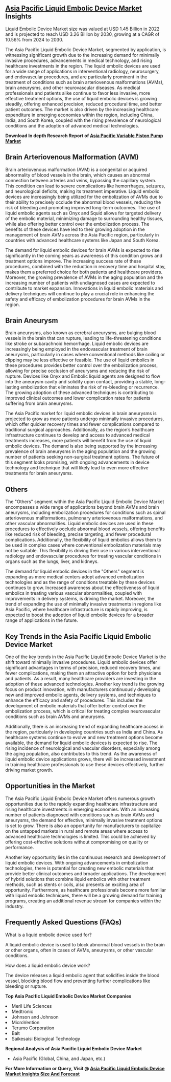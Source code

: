 <h2><a href="https://www.verifiedmarketreports.com/download-sample/?rid=451140&amp;utm_source=Github-Feb&amp;utm_medium=225" target="_blank">Asia Pacific Liquid Embolic Device Market</a> Insights</h2><p>Liquid Embolic Device Market size was valued at USD 1.45 Billion in 2022 and is projected to reach USD 3.26 Billion by 2030, growing at a CAGR of 10.56% from 2024 to 2030.</p><p><p>The Asia Pacific Liquid Embolic Device Market, segmented by application, is witnessing significant growth due to the increasing demand for minimally invasive procedures, advancements in medical technology, and rising healthcare investments in the region. The liquid embolic devices are used for a wide range of applications in interventional radiology, neurosurgery, and endovascular procedures, and are particularly prominent in the treatment of conditions such as brain arteriovenous malformations (AVMs), brain aneurysms, and other neurovascular diseases. As medical professionals and patients alike continue to favor less invasive, more effective treatment options, the use of liquid embolic devices is growing steadily, offering enhanced precision, reduced procedural time, and better patient outcomes. The market is also driven by the increasing healthcare expenditure in emerging economies within the region, including China, India, and South Korea, coupled with the rising prevalence of neurological conditions and the adoption of advanced medical technologies. <strong><p><strong>Download In depth Research Report of <a href="https://www.verifiedmarketreports.com/download-sample/?rid=236118&amp;utm_source=Pulse-Dec&amp;utm_medium=225" target="_blank">Asia Pacific Variable Piston Pump Market</a></strong></p></strong></p> <h2>Brain Arteriovenous Malformation (AVM)</h2> <p>Brain arteriovenous malformation (AVM) is a congenital or acquired abnormality of blood vessels in the brain, which causes an abnormal connection between arteries and veins, bypassing the capillary system. This condition can lead to severe complications like hemorrhages, seizures, and neurological deficits, making its treatment imperative. Liquid embolic devices are increasingly being utilized for the embolization of AVMs due to their ability to precisely occlude the abnormal blood vessels, reducing the risk of bleeding and promoting improved long-term outcomes. The use of liquid embolic agents such as Onyx and Squid allows for targeted delivery of the embolic material, minimizing damage to surrounding healthy tissues, while also offering better control over the embolization process. The benefits of these devices have led to their growing adoption in the management of brain AVMs across the Asia Pacific region, particularly in countries with advanced healthcare systems like Japan and South Korea.</p> <p>The demand for liquid embolic devices for brain AVMs is expected to rise significantly in the coming years as awareness of this condition grows and treatment options improve. The increasing success rate of these procedures, combined with the reduction in recovery time and hospital stay, makes them a preferred choice for both patients and healthcare providers. Moreover, the growing prevalence of AVMs in the aging population and the increasing number of patients with undiagnosed cases are expected to contribute to market expansion. Innovations in liquid embolic materials and delivery techniques will continue to play a crucial role in enhancing the safety and efficacy of embolization procedures for brain AVMs in the region.</p> <h2>Brain Aneurysm</h2> <p>Brain aneurysms, also known as cerebral aneurysms, are bulging blood vessels in the brain that can rupture, leading to life-threatening conditions like stroke or subarachnoid hemorrhage. Liquid embolic devices are increasingly being employed in the endovascular treatment of brain aneurysms, particularly in cases where conventional methods like coiling or clipping may be less effective or feasible. The use of liquid embolics in these procedures provides better control over the embolization process, allowing for precise occlusion of aneurysms and reducing the risk of rupture. Devices like Onyx and Embolic liquid agents are designed to flow into the aneurysm cavity and solidify upon contact, providing a stable, long-lasting embolization that eliminates the risk of re-bleeding or recurrence. The growing adoption of these advanced techniques is contributing to improved clinical outcomes and lower complication rates for patients suffering from brain aneurysms.</p> <p>The Asia Pacific market for liquid embolic devices in brain aneurysms is projected to grow as more patients undergo minimally invasive procedures, which offer quicker recovery times and fewer complications compared to traditional surgical approaches. Additionally, as the region’s healthcare infrastructure continues to develop and access to advanced medical treatments increases, more patients will benefit from the use of liquid embolic devices. The demand is also being supported by the increasing prevalence of brain aneurysms in the aging population and the growing number of patients seeking non-surgical treatment options. The future of this segment looks promising, with ongoing advancements in device technology and technique that will likely lead to even more effective treatments for brain aneurysms.</p> <h2>Others</h2> <p>The "Others" segment within the Asia Pacific Liquid Embolic Device Market encompasses a wide range of applications beyond brain AVMs and brain aneurysms, including embolization procedures for conditions such as spinal arteriovenous malformations, pulmonary arteriovenous malformations, and other vascular abnormalities. Liquid embolic devices are used in these procedures to effectively occlude abnormal blood vessels, offering benefits like reduced risk of bleeding, precise targeting, and fewer procedural complications. Additionally, the flexibility of liquid embolics allows them to be used in complex cases where conventional embolization materials may not be suitable. This flexibility is driving their use in various interventional radiology and endovascular procedures for treating vascular conditions in organs such as the lungs, liver, and kidneys.</p> <p>The demand for liquid embolic devices in the "Others" segment is expanding as more medical centers adopt advanced embolization technologies and as the range of conditions treatable by these devices continues to grow. Increased awareness about the effectiveness of liquid embolics in treating various vascular abnormalities, coupled with improvements in delivery systems, is driving the market. Moreover, the trend of expanding the use of minimally invasive treatments in regions like Asia Pacific, where healthcare infrastructure is rapidly improving, is expected to boost the adoption of liquid embolic devices for a broader range of applications in the future.</p> <h2>Key Trends in the Asia Pacific Liquid Embolic Device Market</h2> <p>One of the key trends in the Asia Pacific Liquid Embolic Device Market is the shift toward minimally invasive procedures. Liquid embolic devices offer significant advantages in terms of precision, reduced recovery times, and fewer complications, making them an attractive option for both physicians and patients. As a result, many healthcare providers are investing in the adoption of these advanced technologies. Another key trend is the growing focus on product innovation, with manufacturers continuously developing new and improved embolic agents, delivery systems, and techniques to enhance the efficacy and safety of procedures. This includes the development of embolic materials that offer better control over the embolization process, which is critical for treating complex neurovascular conditions such as brain AVMs and aneurysms.</p> <p>Additionally, there is an increasing trend of expanding healthcare access in the region, particularly in developing countries such as India and China. As healthcare systems continue to evolve and new treatment options become available, the demand for liquid embolic devices is expected to rise. The rising incidence of neurological and vascular disorders, especially among the aging population, also contributes to this trend. As the awareness of liquid embolic device applications grows, there will be increased investment in training healthcare professionals to use these devices effectively, further driving market growth.</p> <h2>Opportunities in the Market</h2> <p>The Asia Pacific Liquid Embolic Device Market offers numerous growth opportunities due to the rapidly expanding healthcare infrastructure and rising healthcare investments in emerging economies. With an increasing number of patients diagnosed with conditions such as brain AVMs and aneurysms, the demand for effective, minimally invasive treatment options is set to grow. There is also an opportunity for manufacturers to capitalize on the untapped markets in rural and remote areas where access to advanced healthcare technologies is limited. This could be achieved by offering cost-effective solutions without compromising on quality or performance.</p> <p>Another key opportunity lies in the continuous research and development of liquid embolic devices. With ongoing advancements in embolization technologies, there is potential for creating new embolic materials that provide better clinical outcomes and broader applications. The development of hybrid solutions that combine liquid embolics with other treatment methods, such as stents or coils, also presents an exciting area of opportunity. Furthermore, as healthcare professionals become more familiar with liquid embolic techniques, there will be a growing demand for training programs, creating an additional revenue stream for companies within the industry.</p> <h2>Frequently Asked Questions (FAQs)</h2> <p>What is a liquid embolic device used for?</p> <p>A liquid embolic device is used to block abnormal blood vessels in the brain or other organs, often in cases of AVMs, aneurysms, or other vascular conditions.</p> <p>How does a liquid embolic device work?</p> <p>The device releases a liquid embolic agent that solidifies inside the blood vessel, blocking blood flow and preventing further complications like bleeding or rupture.</p> <p</p><p><strong>Top Asia Pacific Liquid Embolic Device Market Companies</strong></p><div data-test-id=""><p><li>Meril Life Sciences</li><li> Medtronic</li><li> Johnson and Johnson</li><li> MicroVention</li><li> Terumo Corporation</li><li> Balt</li><li> Saikesaisi Biological Technology</li></p><div><strong>Regional Analysis of&nbsp;Asia Pacific Liquid Embolic Device Market</strong></div><ul><li dir="ltr"><p dir="ltr">Asia Pacific (Global, China, and Japan, etc.)</p></li></ul><p><strong>For More Information or Query, Visit @&nbsp;</strong><strong><a href="https://www.verifiedmarketreports.com/product/liquid-embolic-device-market/?utm_source=Github-Feb&amp;utm_medium=225" target="_blank">Asia Pacific Liquid Embolic Device Market Insights Size And Forecast</a></strong></p></div><h2>&nbsp;</h2><div data-test-id="">&nbsp;</div>
